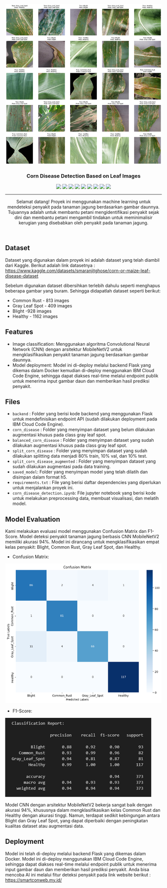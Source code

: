 <p align="center">
  <a href="" rel="noopener">
 <img src="test_predict.png" alt="Project Thumbnail"></a>
</p>
<h3 align="center">Corn Disease Detection Based on Leaf Images</h3>

<div align="center">

<img src="https://img.shields.io/badge/Python-FFD43B?style=for-the-badge&logo=python&logoColor=blue">
<img src="https://img.shields.io/badge/Jupyter-F37626.svg?&style=for-the-badge&logo=Jupyter&logoColor=white">
<img src="https://img.shields.io/badge/TensorFlow-FF6F00?style=for-the-badge&logo=tensorflow&logoColor=white">
<img src="https://img.shields.io/badge/Keras-D00000?style=for-the-badge&logo=Keras&logoColor=white">
<img src="https://img.shields.io/badge/scikit_learn-F7931E?style=for-the-badge&logo=scikit-learn&logoColor=white">
<img src="https://img.shields.io/badge/Numpy-777BB4?style=for-the-badge&logo=numpy&logoColor=white">
<img src="https://img.shields.io/badge/Kaggle-20BEFF?style=for-the-badge&logo=Kaggle&logoColor=white">
<img src="https://img.shields.io/badge/Docker-2CA5E0?style=for-the-badge&logo=docker&logoColor=white">
<img src="  https://img.shields.io/badge/IBM%20Cloud-1261FE?style=for-the-badge&logo=IBM%20Cloud&logoColor=white">
</div>

---

<p align="center"> Selamat datang! Proyek ini menggunakan machine learning untuk mendeteksi penyakit pada tanaman jagung berdasarkan gambar daunnya. Tujuannya adalah untuk membantu petani mengidentifikasi penyakit sejak dini dan membantu petani mengambil tindakan untuk meminimalisir kerugian yang disebabkan oleh penyakit pada tanaman jagung.</p>
    <br> 
</p>

## Dataset
Dataset yang digunakan dalam proyek ini adalah dataset yang telah diambil dari Kaggle. Berikut adalah link datasetnya :
 https://www.kaggle.com/datasets/smaranjitghose/corn-or-maize-leaf-disease-dataset

Sebelum digunakan dataset dibersihkan terlebih dahulu seperti menghapus beberapa gambar yang buram. Sehingga didapatlah dataset seperti berikut:
- Common Rust - 813 images
- Gray Leaf Spot - 409 images
- Blight -928 images
- Healthy - 1162 images


## Features
- Image classification: Menggunakan algoritma Convolutional Neural Network (CNN) dengan arsitektur MobileNetV2 untuk mengklasifikasikan penyakit tanaman jagung berdasarkan gambar daunnya.
- Model deployment: Model ini di-deploy melalui backend Flask yang dikemas dalam Docker kemudian di-deploy menggunakan IBM Cloud Code Engine, sehingga dapat diakses real-time melalui endpoint publik untuk menerima input gambar daun dan memberikan hasil prediksi penyakit.

## Files
- `backend` : Folder yang berisi kode backend yang menggunakan Flask untuk mendefinisikan endpoint API (sudah dilakukan deployment pada IBM Cloud Code Engine).
- `corn_disease` : Folder yang menyimpan dataset yang belum dilakukan augmentasi khusus pada class gray leaf spot.
- `balanced_corn_disease` : Folder yang menyimpan dataset yang sudah dilakukan augmentasi khusus pada class gray leaf spot.
- `split_corn_disease` : Folder yang menyimpan dataset yang sudah dilakukan splitting data menjadi 80% train, 10% val, dan 10% test.
- `split_corn_disease_augmented` : Folder yang menyimpan dataset yang sudah dilakukan augmentasi pada data training.
- `saved_model`: Folder yang menyimpan model yang telah dilatih dan disimpan dalam format h5.
- `requirements.txt` : File yang berisi daftar dependencies yang diperlukan untuk menjalankan proyek ini.
- `corn_disease_detection.ipynb`: File jupyter notebook yang berisi kode untuk melakukan preprocessing data, membuat visualisasi, dan melatih model.


## Model Evaluation
Kami melakukan evaluasi model menggunakan Confusion Matrix dan F1-Score. Model deteksi penyakit tanaman jagung berbasis CNN MobileNetV2 memiliki akurasi 94%. Model ini dirancang untuk mengklasifikasikan empat kelas penyakit: Blight, Common Rust, Gray Leaf Spot, dan Healthy.
- Confusion Matrix:
<img src="confusion_matrix.png" alt="Confusion Matrix">

- F1-Score:
<img src="f1_score.png" alt="F1-Score">

Model CNN dengan arsitektur MobileNetV2 bekerja sangat baik dengan akurasi 94%, khususnya dalam mengklasifikasikan kelas Common Rust dan Healthy dengan akurasi tinggi. Namun, terdapat sedikit kebingungan antara Blight dan Gray Leaf Spot, yang dapat diperbaiki dengan peningkatan kualitas dataset atau augmentasi data.

## Deployment
Model ini telah di-deploy melalui backend Flask yang dikemas dalam Docker. Model ini di-deploy menggunakan IBM Cloud Code Engine, sehingga dapat diakses real-time melalui endpoint publik untuk menerima input gambar daun dan memberikan hasil prediksi penyakit. Anda bisa mencoba AI ini melalui fitur deteksi penyakit pada link website berikut : https://smartconweb.my.id/
